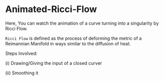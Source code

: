 # Animated-Ricci-Flow
Here, You can watch the animation of a curve turning into a singularity by Ricci Flow.


```Ricci Flow``` is defined as the process of deforming the metric of a Reimannian Manifold in ways similar to the diffusion of heat.

Steps Involved:

(i) Drawing/Giving the input of a closed curver

(ii) Smoothing it
